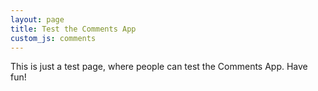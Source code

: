```yaml
---
layout: page
title: Test the Comments App
custom_js: comments
---
```


This is just a test page, where people can test the Comments App. Have fun!
